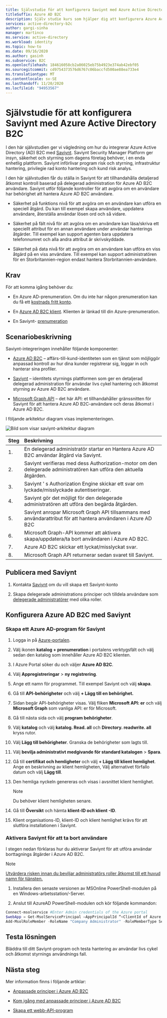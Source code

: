 ```yaml
---
title: Självstudie för att konfigurera Saviynt med Azure Active Directory B2C
titleSuffix: Azure AD B2C
description: Själv studie kurs som hjälper dig att konfigurera Azure Active Directory B2C med Saviynt för integrering av över program för att effektivisera IT-modernisering och främja bättre säkerhet, styrning och efterlevnad. 
services: active-directory-b2c
author: gargi-sinha
manager: martinco
ms.service: active-directory
ms.workload: identity
ms.topic: how-to
ms.date: 09/16/2020
ms.author: gasinh
ms.subservice: B2C
ms.openlocfilehash: 184616058cb2a86025eb75b4923e374ab42ebf05
ms.sourcegitcommit: cd9754373576d6767c06baccfd500ae88ea733e4
ms.translationtype: MT
ms.contentlocale: sv-SE
ms.lasthandoff: 11/20/2020
ms.locfileid: "94953567"
---
```

# <a name="tutorial-for-configuring-saviynt-with-azure-active-directory-b2c"></a>Självstudie för att konfigurera Saviynt med Azure Active Directory B2C

I den här självstudien ger vi vägledning om hur du integrerar Azure Active Directory (AD) B2C med [Saviynt](https://saviynt.com/integrations/azure-ad/for-b2c/). Saviynt Security Manager Platform ger insyn, säkerhet och styrning som dagens företag behöver, i en enda enhetlig plattform. Saviynt införlivar program risk och styrning, infrastruktur hantering, privilegie rad konto hantering och kund risk analys.

I den här självstudien får du ställa in Saviynt för att tillhandahålla detaljerad åtkomst kontroll baserad på delegerad administration för Azure AD B2C användare. Saviynt utför följande kontroller för att avgöra om en användare har behörighet att hantera Azure AD B2C användare.

- Säkerhet på funktions nivå för att avgöra om en användare kan utföra en speciell åtgärd. Du kan till exempel skapa användare, uppdatera användare, återställa användar lösen ord och så vidare.

- Säkerhet på fält nivå för att avgöra om en användare kan läsa/skriva ett speciellt attribut för en annan användare under användar hanterings åtgärder. Till exempel kan support agenten bara uppdatera telefonnumret och alla andra attribut är skrivskyddade.

- Säkerhet på data nivå för att avgöra om en användare kan utföra en viss åtgärd på en viss användare. Till exempel kan support administratören för en Storbritannien-region endast hantera Storbritannien-användare.

## <a name="prerequisites"></a>Krav

För att komma igång behöver du:

- En Azure AD-prenumeration. Om du inte har någon prenumeration kan du få ett [kostnads fritt konto](https://azure.microsoft.com/free/).

- En [Azure AD B2C klient](./tutorial-create-tenant.md). Klienten är länkad till din Azure-prenumeration.

- En Saviynt- [prenumeration](https://saviynt.com/contact-us/)

## <a name="scenario-description"></a>Scenariobeskrivning

Saviynt-integreringen innehåller följande komponenter:

- [Azure AD B2C](https://azure.microsoft.com/services/active-directory/external-identities/b2c/) – affärs-till-kund-identiteten som en tjänst som möjliggör anpassad kontroll av hur dina kunder registrerar sig, loggar in och hanterar sina profiler.

- [Saviynt](https://saviynt.com/integrations/azure-ad/for-b2c/) – identitets styrnings plattformen som ger en detaljerad delegerad administration för användar livs cykel hantering och åtkomst styrning av Azure AD B2C användare.  

- [Microsoft Graph API](/graph/use-the-api) – det här API: et tillhandahåller gränssnitten för Saviynt för att hantera Azure AD B2C-användare och deras åtkomst i Azure AD B2C.

I följande arkitektur diagram visas implementeringen.

![Bild som visar saviynt-arkitektur diagram](./media/partner-saviynt/saviynt-architecture-diagram.png)

|Steg | Beskrivning |
|:-----| :-----------|
| 1. | En delegerad administratör startar en Hantera Azure AD B2C användar åtgärd via Saviynt.
| 2. | Saviynt verifieras med dess Authorization-motor om den delegerade administratören kan utföra den aktuella åtgärden.
| 3. | Saviynt ' s Authorization Engine skickar ett svar om lyckade/misslyckade autentiseringar.
| 4. | Saviynt gör det möjligt för den delegerade administratören att utföra den begärda åtgärden.
| 5. | Saviynt anropar Microsoft Graph API tillsammans med användarattribut för att hantera användaren i Azure AD B2C
| 6. | Microsoft Graph-API kommer att aktivera skapa/uppdatera/ta bort användaren i Azure AD B2C.
| 7. | Azure AD B2C skickar ett lyckat/misslyckat svar.
| 8. | Microsoft Graph API returnerar sedan svaret till Saviynt.

## <a name="onboard-with-saviynt"></a>Publicera med Saviynt

1. Kontakta [Saviynt](https://saviynt.com/contact-us/) om du vill skapa ett Saviynt-konto

2. Skapa delegerade administrations principer och tilldela användare som [delegerade administratörer](../active-directory/users-groups-roles/roles-concept-delegation.md) med olika roller.

## <a name="configure-azure-ad-b2c-with-saviynt"></a>Konfigurera Azure AD B2C med Saviynt

### <a name="create-an-azure-ad-application-for-saviynt"></a>Skapa ett Azure AD-program för Saviynt

1. Logga in på [Azure-portalen](https://portal.azure.com/#home).

2. Välj ikonen **katalog + prenumeration** i portalens verktygsfält och välj sedan den katalog som innehåller Azure AD B2C klienten.

3. I Azure Portal söker du och väljer **Azure AD B2C**.

4. Välj **Appregistreringar**  >  **ny registrering**.

5. Ange ett namn för programmet. Till exempel Saviynt och välj **skapa**.

6. Gå till **API-behörigheter** och välj **+ Lägg till en behörighet.**

7. Sidan begär API-behörigheter visas. Välj fliken **Microsoft API: er** och välj **Microsoft Graph** som vanliga API: er för Microsoft.

8. Gå till nästa sida och välj **program behörigheter**.

9. Välj **katalog** och välj **katalog. Read. all** och **Directory. readwrite. all** kryss rutor.

10. Välj **Lägg till behörigheter**. Granska de behörigheter som lagts till.

11. Välj **bevilja administrativt medgivande för standard katalogen**  >  **Spara**.

12. Gå till **certifikat och hemligheter** och välj **+ Lägg till klient hemlighet**. Ange en beskrivning av klient hemligheten, Välj alternativet förfallo datum och välj **Lägg till**.

13. Den hemliga nyckeln genereras och visas i avsnittet klient hemlighet.

    >[!NOTE]
    > Du behöver klient hemligheten senare.

14. Gå till **Översikt** och hämta **klient-ID och klient** **-ID**.

15. Klient organisations-ID, klient-ID och klient hemlighet krävs för att slutföra installationen i Saviynt.

### <a name="enable-saviynt-to-delete-users"></a>Aktivera Saviynt för att ta bort användare

I stegen nedan förklaras hur du aktiverar Saviynt för att utföra användar borttagnings åtgärder i Azure AD B2C.

>[!NOTE]
>[Utvärdera risken innan du beviljar administratörs roller åtkomst till ett huvud namn för tjänsten.](../active-directory/develop/app-objects-and-service-principals.md)

1. Installera den senaste versionen av MSOnline PowerShell-modulen på en Windows-arbetsstation/-Server.

2. Anslut till AzureAD PowerShell-modulen och kör följande kommandon:

```powershell
Connect-msolservice #Enter Admin credentials of the Azure portal
$webApp = Get-MsolServicePrincipal –AppPrincipalId “<ClientId of Azure AD Application>”
Add-MsolRoleMember -RoleName "Company Administrator" -RoleMemberType ServicePrincipal -RoleMemberObjectId $webApp.ObjectId
```

## <a name="test-the-solution"></a>Testa lösningen

Bläddra till ditt Saviynt-program och testa hantering av användar livs cykel och åtkomst styrnings användnings fall.

## <a name="next-steps"></a>Nästa steg

Mer information finns i följande artiklar:

- [Anpassade principer i Azure AD B2C](./custom-policy-overview.md)

- [Kom igång med anpassade principer i Azure AD B2C](./custom-policy-get-started.md?tabs=applications)

- [Skapa ett webb-API-program](./add-web-api-application.md)